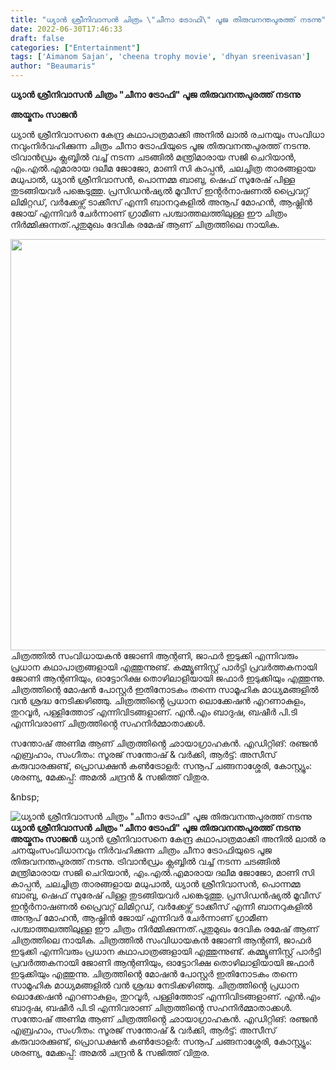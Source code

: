 ```yaml
---
title: "ധ്യാൻ ശ്രീനിവാസൻ ചിത്രം \"ചീനാ ട്രോഫി\" പൂജ തിരുവനന്തപുരത്ത് നടന്നു"
date: 2022-06-30T17:46:33
draft: false
categories: ["Entertainment"]
tags: ['Aimanom Sajan', 'cheena trophy movie', 'dhyan sreenivasan']
author: "Beaumaris"
---
```


<strong>ധ്യാൻ ശ്രീനിവാസൻ ചിത്രം "ചീനാ ട്രോഫി" പൂജ തിരുവനന്തപുരത്ത് നടന്നു</strong>

<strong>അയ്മനം സാജൻ</strong>

​ധ്യാൻ​ ​ശ്രീ​നി​വാ​സ​നെ​ ​കേ​ന്ദ്ര​ ​ക​ഥാ​പാ​ത്ര​മാ​ക്കി​ ​അ​നി​ൽ​ ​ലാ​ൽ​ ​ര​ച​ന​യും​ ​സം​വി​ധാ​ന​വും​ ​നി​ർ​വ​ഹി​ക്കു​ന്ന​ ​ചി​ത്രം ​ചീ​നാ​ ​ട്രോ​ഫി​യുടെ പൂജ തിരുവനന്തപുരത്ത് നടന്നു. ട്രിവാൻഡ്രം ക്ലബ്ബിൽ വച്ച് നടന്ന ചടങ്ങിൽ മന്ത്രിമാരായ സജി ചെറിയാൻ, എം.എൽ.എമാരായ ദലീമ ജോജോ, മാണി സി കാപ്പൻ, ചലച്ചിത്ര താരങ്ങളായ മധുപാൽ, ധ്യാൻ ശ്രീനിവാസൻ, പൊന്നമ്മ ബാബു, ഷെഫ് സുരേഷ് പിള്ള തുടങ്ങിയവർ പങ്കെടുത്തു. പ്രസിഡൻഷ്യൽ മൂവീസ് ഇൻ്റർനാഷണൽ പ്രൈവറ്റ് ലിമിറ്റഡ്, വർക്കേഴ്സ് ടാക്കീസ് എന്നീ ബാനറുകളിൽ അനൂപ് മോഹൻ, ആഷ്ലിൻ ജോയ് എന്നിവർ ചേർന്നാണ് ഗ്രാമീണ പശ്ചാത്തലത്തിലുള്ള ഈ ചിത്രം നിർമ്മിക്കുന്നത്.പുതുമുഖം ദേവിക രമേഷ് ആണ് ചിത്രത്തിലെ നായിക.

<img class="wp-image-341346 aligncenter" src="https://cdn.boolokam.com/articles/2022/06/444y.jpg" alt="" width="878" height="658" />ചിത്രത്തിൽ സംവിധായകൻ ജോണി ആന്റണി, ജാഫർ ഇടുക്കി എന്നിവരും പ്രധാന കഥാപാത്രങ്ങളായി എത്തുന്നുണ്ട്. കമ്മ്യൂണിസ്റ്റ് പാർട്ടി പ്രവർത്തകനായി ജോണി ആന്റണിയും, ഓട്ടോറിക്ഷ തൊഴിലാളിയായി ജഫാർ ഇടുക്കിയും എത്തുന്നു. ചിത്രത്തിന്റെ മോഷൻ പോസ്റ്റർ ഇതിനോടകം തന്നെ സാമൂഹിക മാധ്യമങ്ങളിൽ വൻ ശ്രദ്ധ നേടിക്കഴിഞ്ഞു. ചിത്രത്തിൻ്റെ പ്രധാന ലൊക്കേഷൻ എറണാകുളം, തുറവൂർ, പള്ളിത്തോട് എന്നിവിടങ്ങളാണ്. എൻ.എം ബാദുഷ, ബഷീർ പി.ടി എന്നിവരാണ് ചിത്രത്തിൻ്റെ സഹനിർമ്മാതാക്കൾ.

സന്തോഷ് അണിമ ആണ് ചിത്രത്തിൻ്റെ ഛായാഗ്രാഹകൻ. എഡിറ്റിങ്: രഞ്ജൻ എബ്രഹാം, സംഗീതം: സൂരജ് സന്തോഷ് &amp; വർക്കി, ആർട്ട്: അസീസ് കരുവാരക്കുണ്ട്, പ്രൊഡക്ഷൻ കൺട്രോളർ: സനൂപ് ചങ്ങനാശ്ശേരി, കോസ്റ്റ്യൂം: ശരണ്യ, മേക്കപ്പ്: അമൽ ചന്ദ്രൻ &amp; സജിത്ത് വിതുര.

&amp;nbsp;


![ധ്യാൻ ശ്രീനിവാസൻ ചിത്രം "ചീനാ ട്രോഫി" പൂജ തിരുവനന്തപുരത്ത് നടന്നു](https://cdn.boolokam.com/articles/2022/06/444y.jpg)**ധ്യാൻ ശ്രീനിവാസൻ ചിത്രം "ചീനാ ട്രോഫി" പൂജ തിരുവനന്തപുരത്ത് നടന്നു** **അയ്മനം സാജൻ** ​ധ്യാൻ​ ​ശ്രീ​നി​വാ​സ​നെ​ ​കേ​ന്ദ്ര​ ​ക​ഥാ​പാ​ത്ര​മാ​ക്കി​ ​അ​നി​ൽ​ ​ലാ​ൽ​ ​ര​ച​ന​യും​ ​സം​വി​ധാ​ന​വും​ ​നി​ർ​വ​ഹി​ക്കു​ന്ന​ ​ചി​ത്രം ​ചീ​നാ​ ​ട്രോ​ഫി​യുടെ പൂജ തിരുവനന്തപുരത്ത് നടന്നു. ട്രിവാൻഡ്രം ക്ലബ്ബിൽ വച്ച് നടന്ന ചടങ്ങിൽ മന്ത്രിമാരായ സജി ചെറിയാൻ, എം.എൽ.എമാരായ ദലീമ ജോജോ, മാണി സി കാപ്പൻ, ചലച്ചിത്ര താരങ്ങളായ മധുപാൽ, ധ്യാൻ ശ്രീനിവാസൻ, പൊന്നമ്മ ബാബു, ഷെഫ് സുരേഷ് പിള്ള തുടങ്ങിയവർ പങ്കെടുത്തു. പ്രസിഡൻഷ്യൽ മൂവീസ് ഇൻ്റർനാഷണൽ പ്രൈവറ്റ് ലിമിറ്റഡ്, വർക്കേഴ്സ് ടാക്കീസ് എന്നീ ബാനറുകളിൽ അനൂപ് മോഹൻ, ആഷ്ലിൻ ജോയ് എന്നിവർ ചേർന്നാണ് ഗ്രാമീണ പശ്ചാത്തലത്തിലുള്ള ഈ ചിത്രം നിർമ്മിക്കുന്നത്.പുതുമുഖം ദേവിക രമേഷ് ആണ് ചിത്രത്തിലെ നായിക. ചിത്രത്തിൽ സംവിധായകൻ ജോണി ആന്റണി, ജാഫർ ഇടുക്കി എന്നിവരും പ്രധാന കഥാപാത്രങ്ങളായി എത്തുന്നുണ്ട്. കമ്മ്യൂണിസ്റ്റ് പാർട്ടി പ്രവർത്തകനായി ജോണി ആന്റണിയും, ഓട്ടോറിക്ഷ തൊഴിലാളിയായി ജഫാർ ഇടുക്കിയും എത്തുന്നു. ചിത്രത്തിന്റെ മോഷൻ പോസ്റ്റർ ഇതിനോടകം തന്നെ സാമൂഹിക മാധ്യമങ്ങളിൽ വൻ ശ്രദ്ധ നേടിക്കഴിഞ്ഞു. ചിത്രത്തിൻ്റെ പ്രധാന ലൊക്കേഷൻ എറണാകുളം, തുറവൂർ, പള്ളിത്തോട് എന്നിവിടങ്ങളാണ്. എൻ.എം ബാദുഷ, ബഷീർ പി.ടി എന്നിവരാണ് ചിത്രത്തിൻ്റെ സഹനിർമ്മാതാക്കൾ. സന്തോഷ് അണിമ ആണ് ചിത്രത്തിൻ്റെ ഛായാഗ്രാഹകൻ. എഡിറ്റിങ്: രഞ്ജൻ എബ്രഹാം, സംഗീതം: സൂരജ് സന്തോഷ് & വർക്കി, ആർട്ട്: അസീസ് കരുവാരക്കുണ്ട്, പ്രൊഡക്ഷൻ കൺട്രോളർ: സനൂപ് ചങ്ങനാശ്ശേരി, കോസ്റ്റ്യൂം: ശരണ്യ, മേക്കപ്പ്: അമൽ ചന്ദ്രൻ & സജിത്ത് വിതുര. &nbsp;
